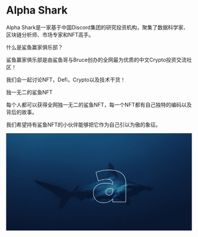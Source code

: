# Alpha Shark

Alpha Shark是一家基于中国Discord集团的研究投资机构，聚集了数据科学家、区块链分析师、市场专家和NFT高手。

什么是鲨鱼赢家俱乐部？

鲨鱼赢家俱乐部是由鲨鱼哥与Bruce创办的全网最为优质的中文Crypto投资交流社区！

我们会一起讨论NFT，Defi，Crypto以及技术干货！



独一无二的鲨鱼NFT

每个人都可以获得全网独一无二的鲨鱼NFT，每一个NFT都有自己独特的编码以及背后的故事。

我们希望持有鲨鱼NFT的小伙伴能够把它作为自己引以为傲的象征。

![NFT](4455.PNG)
